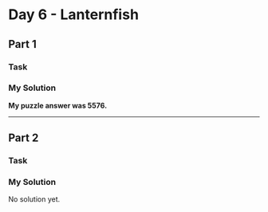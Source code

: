 # Day 6 - Lanternfish

## Part 1

### Task



### My Solution

**My puzzle answer was 5576.**

----

## Part 2

### Task



### My Solution

No solution yet.
